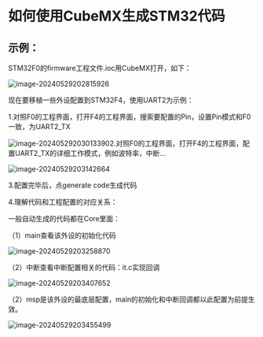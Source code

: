 # 如何使用CubeMX生成STM32代码

## 示例：

STM32F0的firmware工程文件.ioc用CubeMX打开，如下：

![image-20240529202815926](https://cdn.jsdelivr.net/gh/cursorhu/blog-images-on-picgo@master/images/202405292028057.png)

现在要移植一些外设配置到STM32F4，使用UART2为示例：

1.对照F0的工程界面，打开F4的工程界面，搜索要配置的Pin，设置Pin模式和F0一致，为UART2_TX

![image-20240529203013390](https://cdn.jsdelivr.net/gh/cursorhu/blog-images-on-picgo@master/images/202405292030441.png)2.对照F0的工程界面，打开F4的工程界面，配置UART2_TX的详细工作模式，例如波特率，中断...

![image-20240529203142664](https://cdn.jsdelivr.net/gh/cursorhu/blog-images-on-picgo@master/images/202405292031748.png)

3.配置完毕后，点generate code生成代码

4.理解代码和工程配置的对应关系：

一般自动生成的代码都在Core里面：

（1）main查看该外设的初始化代码

![image-20240529203258870](https://cdn.jsdelivr.net/gh/cursorhu/blog-images-on-picgo@master/images/202405292032897.png)

（2）中断查看中断配置相关的代码：it.c实现回调

![image-20240529203407652](https://cdn.jsdelivr.net/gh/cursorhu/blog-images-on-picgo@master/images/202405292034688.png)

（2）msp是该外设的最底层配置，main的初始化和中断回调都以此配置为前提生效。

![image-20240529203455499](https://cdn.jsdelivr.net/gh/cursorhu/blog-images-on-picgo@master/images/202405292034549.png)